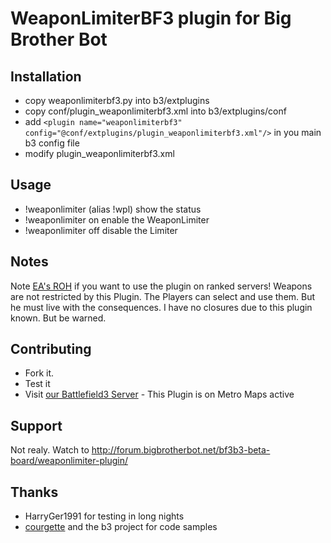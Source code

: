 ﻿WeaponLimiterBF3 plugin for Big Brother Bot
===========================================

Installation
------------
* copy weaponlimiterbf3.py into b3/extplugins
* copy conf/plugin_weaponlimiterbf3.xml into b3/extplugins/conf
* add `<plugin name="weaponlimiterbf3" config="@conf/extplugins/plugin_weaponlimiterbf3.xml"/>` in you main b3 config file
* modify plugin_weaponlimiterbf3.xml


Usage
-----
* !weaponlimiter (alias !wpl) show the status
* !weaponlimiter on enable the WeaponLimiter
* !weaponlimiter off disable the Limiter

Notes
-----
Note [EA's ROH](https://help.ea.com/article/battlefield-rules-of-conduct) if you want to use the plugin on ranked servers!
Weapons are not restricted by this Plugin. The Players can select and use them. But he must live with the consequences.
I have no closures due to this plugin known.
But be warned.

Contributing
------------

* Fork it.
* Test it
* Visit [our Battlefield3 Server](http://battlelog.battlefield.com/bf3/de/servers/show/b5e4367c-4196-4691-bcc6-56ae0b2c0238/) - This Plugin is on Metro Maps active 


Support
-------
Not realy. Watch to http://forum.bigbrotherbot.net/bf3b3-beta-board/weaponlimiter-plugin/

Thanks
------
* HarryGer1991 for testing in long nights
* [courgette](https://github.com/courgette) and the b3 project for code samples
